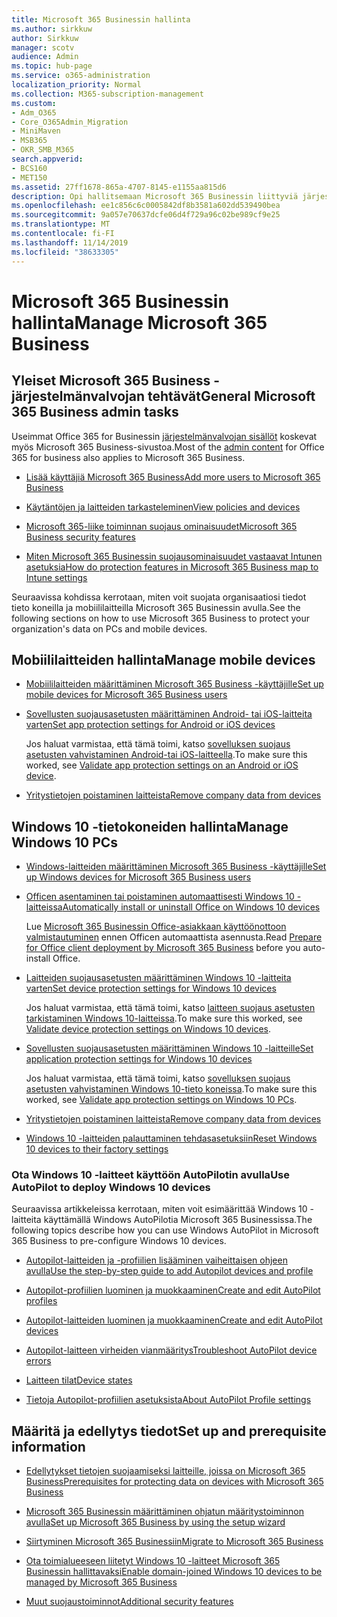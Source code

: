 ```yaml
---
title: Microsoft 365 Businessin hallinta
ms.author: sirkkuw
author: Sirkkuw
manager: scotv
audience: Admin
ms.topic: hub-page
ms.service: o365-administration
localization_priority: Normal
ms.collection: M365-subscription-management
ms.custom:
- Adm_O365
- Core_O365Admin_Migration
- MiniMaven
- MSB365
- OKR_SMB_M365
search.appverid:
- BCS160
- MET150
ms.assetid: 27ff1678-865a-4707-8145-e1155aa815d6
description: Opi hallitsemaan Microsoft 365 Businessin liittyviä järjestelmänvalvojan tehtäviä, mobiililaitteita, Windows 10-tieto koneita ja monia tällaisia tehtäviä.
ms.openlocfilehash: ee1c856c6c0005842df8b3581a602dd539490bea
ms.sourcegitcommit: 9a057e70637dcfe06d4f729a96c02be989cf9e25
ms.translationtype: MT
ms.contentlocale: fi-FI
ms.lasthandoff: 11/14/2019
ms.locfileid: "38633305"
---
```

# <a name="manage-microsoft-365-business"></a><span data-ttu-id="1f76b-103">Microsoft 365 Businessin hallinta</span><span class="sxs-lookup"><span data-stu-id="1f76b-103">Manage Microsoft 365 Business</span></span>

## <a name="general-microsoft-365-business-admin-tasks"></a><span data-ttu-id="1f76b-104">Yleiset Microsoft 365 Business -järjestelmänvalvojan tehtävät</span><span class="sxs-lookup"><span data-stu-id="1f76b-104">General Microsoft 365 Business admin tasks</span></span>

<span data-ttu-id="1f76b-105">Useimmat Office 365 for Businessin [järjestelmänvalvojan sisällöt](/Office365/Admin/admin-home.md) koskevat myös Microsoft 365 Business-sivustoa.</span><span class="sxs-lookup"><span data-stu-id="1f76b-105">Most of the [admin content](/Office365/Admin/admin-home.md) for Office 365 for business also applies to Microsoft 365 Business.</span></span>

- [<span data-ttu-id="1f76b-106">Lisää käyttäjiä Microsoft 365 Business</span><span class="sxs-lookup"><span data-stu-id="1f76b-106">Add more users to Microsoft 365 Business</span></span>](add-users-m365b.md)
    
- [<span data-ttu-id="1f76b-107">Käytäntöjen ja laitteiden tarkasteleminen</span><span class="sxs-lookup"><span data-stu-id="1f76b-107">View policies and devices</span></span>](view-policies-and-devices.md)
    
- [<span data-ttu-id="1f76b-108">Microsoft 365-liike toiminnan suojaus ominaisuudet</span><span class="sxs-lookup"><span data-stu-id="1f76b-108">Microsoft 365 Business security features</span></span>](security-features.md)
    
- [<span data-ttu-id="1f76b-109">Miten Microsoft 365 Businessin suojausominaisuudet vastaavat Intunen asetuksia</span><span class="sxs-lookup"><span data-stu-id="1f76b-109">How do protection features in Microsoft 365 Business map to Intune settings</span></span>](map-protection-features-to-intune-settings.md)
    
<span data-ttu-id="1f76b-110">Seuraavissa kohdissa kerrotaan, miten voit suojata organisaatiosi tiedot tieto koneilla ja mobiililaitteilla Microsoft 365 Businessin avulla.</span><span class="sxs-lookup"><span data-stu-id="1f76b-110">See the following sections on how to use Microsoft 365 Business to protect your organization's data on PCs and mobile devices.</span></span>
  
## <a name="manage-mobile-devices"></a><span data-ttu-id="1f76b-111">Mobiililaitteiden hallinta</span><span class="sxs-lookup"><span data-stu-id="1f76b-111">Manage mobile devices</span></span>

- [<span data-ttu-id="1f76b-112">Mobiililaitteiden määrittäminen Microsoft 365 Business -käyttäjille</span><span class="sxs-lookup"><span data-stu-id="1f76b-112">Set up mobile devices for Microsoft 365 Business users</span></span>](set-up-mobile-devices.md)
    
- [<span data-ttu-id="1f76b-113">Sovellusten suojausasetusten määrittäminen Android- tai iOS-laitteita varten</span><span class="sxs-lookup"><span data-stu-id="1f76b-113">Set app protection settings for Android or iOS devices</span></span>](app-protection-settings-for-android-and-ios.md)
    
    <span data-ttu-id="1f76b-114">Jos haluat varmistaa, että tämä toimi, katso [sovelluksen suojaus asetusten vahvistaminen Android-tai iOS-laitteella](validate-settings-on-android-or-ios.md).</span><span class="sxs-lookup"><span data-stu-id="1f76b-114">To make sure this worked, see [Validate app protection settings on an Android or iOS device](validate-settings-on-android-or-ios.md).</span></span> 
    
- [<span data-ttu-id="1f76b-115">Yritystietojen poistaminen laitteista</span><span class="sxs-lookup"><span data-stu-id="1f76b-115">Remove company data from devices</span></span>](remove-company-data.md)
    
## <a name="manage-windows-10-pcs"></a><span data-ttu-id="1f76b-116">Windows 10 -tietokoneiden hallinta</span><span class="sxs-lookup"><span data-stu-id="1f76b-116">Manage Windows 10 PCs</span></span>

- [<span data-ttu-id="1f76b-117">Windows-laitteiden määrittäminen Microsoft 365 Business -käyttäjille</span><span class="sxs-lookup"><span data-stu-id="1f76b-117">Set up Windows devices for Microsoft 365 Business users</span></span>](set-up-windows-devices.md)
    
- [<span data-ttu-id="1f76b-118">Officen asentaminen tai poistaminen automaattisesti Windows 10 -laitteissa</span><span class="sxs-lookup"><span data-stu-id="1f76b-118">Automatically install or uninstall Office on Windows 10 devices</span></span>](auto-install-or-uninstall-office.md)
    
    <span data-ttu-id="1f76b-119">Lue [Microsoft 365 Businessin Office-asiakkaan käyttöönottoon valmistautuminen](prepare-for-office-client-deployment.md) ennen Officen automaattista asennusta.</span><span class="sxs-lookup"><span data-stu-id="1f76b-119">Read [Prepare for Office client deployment by Microsoft 365 Business](prepare-for-office-client-deployment.md) before you auto-install Office.</span></span> 
    
- [<span data-ttu-id="1f76b-120">Laitteiden suojausasetusten määrittäminen Windows 10 -laitteita varten</span><span class="sxs-lookup"><span data-stu-id="1f76b-120">Set device protection settings for Windows 10 devices</span></span>](protection-settings-for-windows-10-pcs.md)
    
    <span data-ttu-id="1f76b-121">Jos haluat varmistaa, että tämä toimi, katso [laitteen suojaus asetusten tarkistaminen Windows 10-laitteissa](validate-settings-on-windows-10-pcs.md).</span><span class="sxs-lookup"><span data-stu-id="1f76b-121">To make sure this worked, see [Validate device protection settings on Windows 10 devices](validate-settings-on-windows-10-pcs.md).</span></span> 
    
- [<span data-ttu-id="1f76b-122">Sovellusten suojausasetusten määrittäminen Windows 10 -laitteille</span><span class="sxs-lookup"><span data-stu-id="1f76b-122">Set application protection settings for Windows 10 devices</span></span>](protection-settings-for-windows-10-devices.md)
    
    <span data-ttu-id="1f76b-123">Jos haluat varmistaa, että tämä toimi, katso [sovelluksen suojaus asetusten vahvistaminen Windows 10-tieto koneissa](validate-protection-settings-on-windows-10-pcs.md).</span><span class="sxs-lookup"><span data-stu-id="1f76b-123">To make sure this worked, see [Validate app protection settings on Windows 10 PCs](validate-protection-settings-on-windows-10-pcs.md).</span></span> 
    
- [<span data-ttu-id="1f76b-124">Yritystietojen poistaminen laitteista</span><span class="sxs-lookup"><span data-stu-id="1f76b-124">Remove company data from devices</span></span>](remove-company-data.md)
    
- [<span data-ttu-id="1f76b-125">Windows 10 -laitteiden palauttaminen tehdasasetuksiin</span><span class="sxs-lookup"><span data-stu-id="1f76b-125">Reset Windows 10 devices to their factory settings</span></span>](reset-devices-to-factory-settings.md)
    
### <a name="use-autopilot-to-deploy-windows-10-devices"></a><span data-ttu-id="1f76b-126">Ota Windows 10 -laitteet käyttöön AutoPilotin avulla</span><span class="sxs-lookup"><span data-stu-id="1f76b-126">Use AutoPilot to deploy Windows 10 devices</span></span>

<span data-ttu-id="1f76b-127">Seuraavissa artikkeleissa kerrotaan, miten voit esimäärittää Windows 10 -laitteita käyttämällä Windows AutoPilotia Microsoft 365 Businessissa.</span><span class="sxs-lookup"><span data-stu-id="1f76b-127">The following topics describe how you can use Windows AutoPilot in Microsoft 365 Business to pre-configure Windows 10 devices.</span></span>
  
- [<span data-ttu-id="1f76b-128">Autopilot-laitteiden ja -profiilien lisääminen vaiheittaisen ohjeen avulla</span><span class="sxs-lookup"><span data-stu-id="1f76b-128">Use the step-by-step guide to add Autopilot devices and profile</span></span>](add-autopilot-devices-and-profile.md)
    
- [<span data-ttu-id="1f76b-129">Autopilot-profiilien luominen ja muokkaaminen</span><span class="sxs-lookup"><span data-stu-id="1f76b-129">Create and edit AutoPilot profiles</span></span>](create-and-edit-autopilot-profiles.md)
    
- [<span data-ttu-id="1f76b-130">Autopilot-laitteiden luominen ja muokkaaminen</span><span class="sxs-lookup"><span data-stu-id="1f76b-130">Create and edit AutoPilot devices</span></span>](create-and-edit-autopilot-devices.md)
    
- [<span data-ttu-id="1f76b-131">Autopilot-laitteen virheiden vianmääritys</span><span class="sxs-lookup"><span data-stu-id="1f76b-131">Troubleshoot AutoPilot device errors</span></span>](troubleshoot-autopilot-errors.md)
    
- [<span data-ttu-id="1f76b-132">Laitteen tilat</span><span class="sxs-lookup"><span data-stu-id="1f76b-132">Device states</span></span>](device-states.md)
    
- [<span data-ttu-id="1f76b-133">Tietoja Autopilot-profiilien asetuksista</span><span class="sxs-lookup"><span data-stu-id="1f76b-133">About AutoPilot Profile settings</span></span>](autopilot-profile-settings.md)
    
## <a name="set-up-and-prerequisite-information"></a><span data-ttu-id="1f76b-134">Määritä ja edellytys tiedot</span><span class="sxs-lookup"><span data-stu-id="1f76b-134">Set up and prerequisite information</span></span>

- [<span data-ttu-id="1f76b-135">Edellytykset tietojen suojaamiseksi laitteille, joissa on Microsoft 365 Business</span><span class="sxs-lookup"><span data-stu-id="1f76b-135">Prerequisites for protecting data on devices with Microsoft 365 Business</span></span>](pre-requisites-for-data-protection.md)
    
- [<span data-ttu-id="1f76b-136">Microsoft 365 Businessin määrittäminen ohjatun määritystoiminnon avulla</span><span class="sxs-lookup"><span data-stu-id="1f76b-136">Set up Microsoft 365 Business by using the setup wizard</span></span>](set-up.md)
    
- [<span data-ttu-id="1f76b-137">Siirtyminen Microsoft 365 Businessiin</span><span class="sxs-lookup"><span data-stu-id="1f76b-137">Migrate to Microsoft 365 Business</span></span>](migrate-to-microsoft-365-business.md)
    
- [<span data-ttu-id="1f76b-138">Ota toimialueeseen liitetyt Windows 10 -laitteet Microsoft 365 Businessin hallittavaksi</span><span class="sxs-lookup"><span data-stu-id="1f76b-138">Enable domain-joined Windows 10 devices to be managed by Microsoft 365 Business</span></span>](manage-windows-devices.md)
    
- [<span data-ttu-id="1f76b-139">Muut suojaustoiminnot</span><span class="sxs-lookup"><span data-stu-id="1f76b-139">Additional security features</span></span>](security-features.md#additional-security-features)
